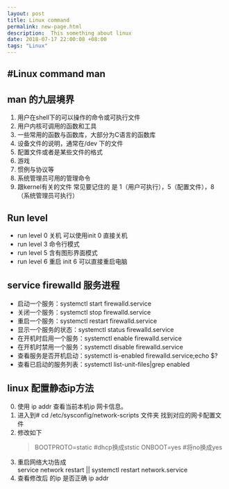 ```yaml
---
layout: post
title: Linux command
permalink: new-page.html
description:  This something about linux
date: 2018-07-17 22:00:08 +08:00
tags: "Linux"
---
```


#Linux command   man
--------------------
##  man 的九层境界
1.  用户在shell下的可以操作的命令或可执行文件
2.  用户内核可调用的函数和工具
3.  一些常用的函数与函数库，大部分为C语言的函数库
4.  设备文件的说明，通常在/dev 下的文件
5.  配置文件或者是某些文件的格式
6.   游戏
7.   惯例与协议等
8.   系统管理员可用的管理命令
9.   跟kernel有关的文件
常见要记住的 是 1（用户可执行），5（配置文件），8（系统管理员可执行）


## Run level 
*  run level 0  关机  可以使用init 0 直接关机
*  run level 3   命令行模式
*  run level 5   含有图形界面模式
*  run level 6   重启  init 6 可以直接重启电脑

## service   firewalld 服务进程 
* 启动一个服务：systemctl start firewalld.service
* 关闭一个服务：systemctl stop firewalld.service
* 重启一个服务：systemctl restart firewalld.service
* 显示一个服务的状态：systemctl status firewalld.service
* 在开机时启用一个服务：systemctl enable firewalld.service
* 在开机时禁用一个服务：systemctl disable firewalld.service
* 查看服务是否开机启动：systemctl is-enabled firewalld.service;echo $?
* 查看已启动的服务列表：systemctl list-unit-files|grep enabled

## linux 配置静态ip方法
 0.  使用 ip addr 查看当前本机ip 网卡信息。
 1.  进入到# cd /etc/sysconfig/network-scripts    文件夹 找到对应的网卡配置文件
 2.  修改如下   
      >BOOTPROTO=static #dhcp换成ststic
      >ONBOOT=yes #将no换成yes
 3.  重启网络大功告成  
     service network restart   ||  systemctl restart network.service
 4.  查看修改后 的ip 是否正确   ip addr